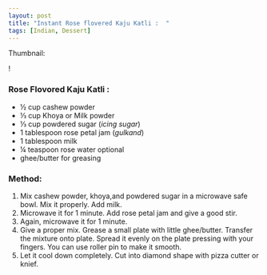 ```yaml
---
layout: post
title: "Instant Rose flovered Kaju Katli :  "
tags: [Indian, Dessert]
---
```


Thumbnail: 


!

### Rose Flovored Kaju Katli :
* ½ cup cashew powder
* ⅓ cup Khoya or Milk powder
* ⅓ cup powdered sugar (_icing sugar_)
* 1 tablespoon rose petal jam (_gulkand_)
* 1 tablespoon milk
* ¼ teaspoon rose water optional
* ghee/butter for greasing

### Method:
1. Mix cashew powder, khoya,and powdered sugar in a microwave safe bowl. Mix it properly. Add milk.
2. Microwave it for 1 minute. Add rose petal jam and give a good stir. 
3. Again, microwave it for 1 minute. 
4. Give a proper mix. Grease a small plate with little ghee/butter. Transfer the mixture onto plate. Spread it evenly on the plate pressing with your fingers. You can use roller pin to make it smooth. 
5. Let it cool down completely. Cut into diamond shape with pizza cutter or knief.